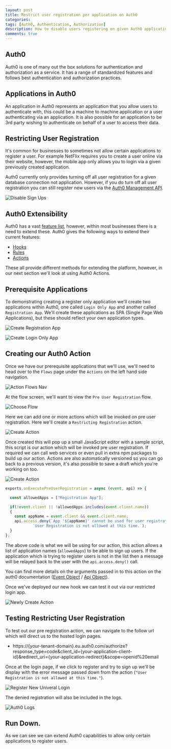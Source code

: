 ```yaml
---
layout: post
title: Restrict user registration per application on Auth0
categories:
tags: [Auth0, Authentication, Authorization]
description: How to disable users registering on given Auth0 applications.
comments: true
---
```


## Auth0

Auth0 is one of many out the box solutions for authentication and authorization as a service. It has a range of standardized features and follows best authentication and authorization practices.

## Applications in Auth0

An application in Auth0 represents an application that you allow users to authenticate with, this could be a machine to machine application or a user authenticating via an application. It is also possible for an application to be 3rd party wishing to authenticate on behalf of a user to access their data.

## Restricting User Registration

It's common for businesses to sometimes not allow certain applications to register a user. For example NetFlix requires you to create a user online via their website, however, the mobile app only allows you to login via a given previously created application.

Auth0 currently only provides turning off all user registration for a given database connection not application. However, if you do turn off all user registration you can still register new users via the [Auth0 Management API](https://auth0.com/docs/api/management/v2#!/Users/post_users).

![Disable Sign Ups](/assets/posts/2021-07-16-restrict-user-registration-per-application-on-auth0/database-username-password-authentication-disable-sign-ups.png "Disable Sign Ups")

## Auth0 Extensibility

Auth0 has a vast [feature list](https://auth0.com/blog/auth0-features-to-fall-in-love-with/), however, within most businesses there is a need to extend these.
Auth0 gives the following ways to extend their current features:
- [Hooks](https://auth0.com/docs/hooks)
- [Rules](https://auth0.com/docs/hooks)
- [Actions](https://auth0.com/docs/actions)

These all provide different methods for extending the platform, however, in our next section we'll look at using Auth0 Actions.

## Prerequisite Applications

To demonstrating creating a register only application we'll create two applications within Auth0, one called `Login Only App` and another called `Registration App`. We'll create these applications as SPA (Single Page Web Applications), but these should reflect your own application types.

![Create Registration App](/assets/posts/2021-07-16-restrict-user-registration-per-application-on-auth0/create-registration-app.png "Create Registration App")

![Create Login Only App](/assets/posts/2021-07-16-restrict-user-registration-per-application-on-auth0/create-login-only-app.png "Create Login Only App")

## Creating our Auth0 Action

Once we have our prerequisite applications that we'll use, we'll need to head over to the `Flows` page under the `Actions` on the left hand side navigation.

![Action Flows Nav](/assets/posts/2021-07-16-restrict-user-registration-per-application-on-auth0/nav-actions-flows.png "Action Flows Nav")

At the flow screen, we'll want to view the `Pre User Registration` flow.

![Choose Flow](/assets/posts/2021-07-16-restrict-user-registration-per-application-on-auth0/choose-flow.png "Choose Flow")

Here we can add one or more actions which will be invoked on pre user registration. Here we'll create a `Restricting Registration` action.

![Create Action](/assets/posts/2021-07-16-restrict-user-registration-per-application-on-auth0/create-pre-user-registration-action.png "Create Action")

Once created this will pop up a small JavaScript editor with a sample script, this script is our action which will be invoked pre user registration. If required we can call web services or even pull in extra npm packages to build up our action. Actions are also automatically versioned so you can go back to a previous version, it's also possible to save a draft which you're working on too.

![Create Action](/assets/posts/2021-07-16-restrict-user-registration-per-application-on-auth0/restrict-registration-action.png "Create Action")

```javascript
exports.onExecutePreUserRegistration = async (event, api) => {

  const allowedApps = ["Registration App"];

  if(!event.client || !allowedApps.includes(event.client.name))
  {
    const appName = event.client && event.client.name;
    api.access.deny(`App '${appName}' cannot be used for user registration.`,
            `User Registration is not allowed at this time.`);
  }
};
```

The above code is what we will be using for our action, this action allows a list of application names (`allowedApps`) to be able to sign up users. If the application which is trying to register users is not in the list then a message will be relayed back to the user with the `api.access.deny()` call.

You can find more details on the arguments passed in to this action on the auth0 documentation ([Event Object](https://auth0.com/docs/actions/triggers/pre-user-registration/event-object) / [Api Object](https://auth0.com/docs/actions/triggers/pre-user-registration/api-object)).

Once we've deployed our new hook we can test it out via our restricted login app.

![Newly Create Action](/assets/posts/2021-07-16-restrict-user-registration-per-application-on-auth0/pre-user-registration-flow.png "Newly Create Action")

## Testing Restricting User Registration

To test out our pre registration action, we can navigate to the follow url which will direct us to the hosted login pages.

- https://{your-tenant-domain}.eu.auth0.com/authorize?response_type=code&client_id={your-application-client-id}&redirect_uri={your-application-redirect}&scope=openid%20email

Once at the login page, if we click to register and try to sign up we'll be display with the error message passed down from the action (`"User Registration is not allowed at this time."`).

![Register New Univeral Login](/assets/posts/2021-07-16-restrict-user-registration-per-application-on-auth0/register-new-univeral-login.png "Register New Univeral Login")

The denied registration will also be included in the logs.

![Auth0 Logs](/assets/posts/2021-07-16-restrict-user-registration-per-application-on-auth0/auth0-logs.png "Auth0 Logs")

## Run Down.

As we can see we can extend Auth0 capabilities to allow only certain applications to register users.